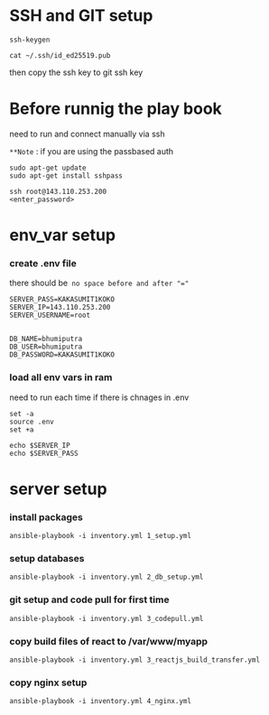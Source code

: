 # SSH and GIT setup

```
ssh-keygen

cat ~/.ssh/id_ed25519.pub
```
then copy the ssh key to git ssh key

# Before runnig the play book
need to run and connect manually via ssh

`**Note` : if you are using the passbased auth
```
sudo apt-get update
sudo apt-get install sshpass
```

```
ssh root@143.110.253.200
<enter_password>
```

# env_var setup
### create .env file

there should be` no space before and after "="`

```
SERVER_PASS=KAKASUMIT1KOKO
SERVER_IP=143.110.253.200
SERVER_USERNAME=root


DB_NAME=bhumiputra
DB_USER=bhumiputra
DB_PASSWORD=KAKASUMIT1KOKO
```

### load all env vars in ram

need to run each time if there is chnages in .env

```
set -a
source .env
set +a

echo $SERVER_IP
echo $SERVER_PASS

```


# server setup

### install packages

``` ansible-playbook -i inventory.yml 1_setup.yml ```

### setup databases

``` ansible-playbook -i inventory.yml 2_db_setup.yml ```

### git setup and code pull for first time

``` ansible-playbook -i inventory.yml 3_codepull.yml ```

### copy build files of react to /var/www/myapp

``` ansible-playbook -i inventory.yml 3_reactjs_build_transfer.yml ```

### copy nginx setup

``` ansible-playbook -i inventory.yml 4_nginx.yml ```
